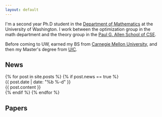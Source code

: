 ```yaml
---
layout: default
---
```

I'm a second year Ph.D student in the
[Department of Mathematics](https://math.washington.edu) at the 
University of Washington. 
I work between the optimization group in the math department and
the theory group in the [Paul G. Allen School of CSE](https://www.cs.washington.edu).



Before coming to UW, earned my BS from
[Carnegie Mellon University](http://www.math.cmu.edu/index.php),
and then my Master's degree from [UIC](https://www.math.uic.edu). 


## News

<section id="news">
{% for post in site.posts %}
{% if post.news == true %}
<div class="news-item">
<div class="date"> {{ post.date | date: "%b&nbsp;%-d" }} </div>
<div class="content"> {{ post.content }} </div>
</div>
{% endif %}
{% endfor %}
</section>

## Papers

